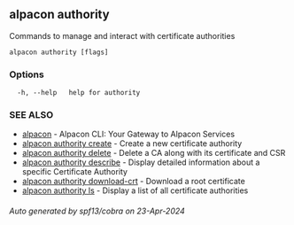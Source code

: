 ## alpacon authority

Commands to manage and interact with certificate authorities

```
alpacon authority [flags]
```

### Options

```
  -h, --help   help for authority
```

### SEE ALSO

* [alpacon](alpacon.md)	 - Alpacon CLI: Your Gateway to Alpacon Services
* [alpacon authority create](alpacon_authority_create.md)	 - Create a new certificate authority
* [alpacon authority delete](alpacon_authority_delete.md)	 - Delete a CA along with its certificate and CSR
* [alpacon authority describe](alpacon_authority_describe.md)	 - Display detailed information about a specific Certificate Authority
* [alpacon authority download-crt](alpacon_authority_download-crt.md)	 - Download a root certificate
* [alpacon authority ls](alpacon_authority_ls.md)	 - Display a list of all certificate authorities

###### Auto generated by spf13/cobra on 23-Apr-2024
